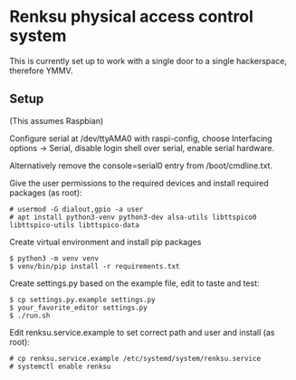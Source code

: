 Renksu physical access control system
=====================================

This is currently set up to work with a single door to a single hackerspace, therefore YMMV.

Setup
-----

(This assumes Raspbian)

Configure serial at /dev/ttyAMA0 with raspi-config, choose Interfacing options -> Serial, disable
login shell over serial, enable serial hardware.

Alternatively remove the console=serial0 entry from /boot/cmdline.txt.

Give the user permissions to the required devices and install required packages (as root):

    # usermod -G dialout,gpio -a user
    # apt install python3-venv python3-dev alsa-utils libttspico0 libttspico-utils libttspico-data

Create virtual environment and install pip packages

    $ python3 -m venv venv
    $ venv/bin/pip install -r requirements.txt

Create settings.py based on the example file, edit to taste and test:

    $ cp settings.py.example settings.py
    $ your_favorite_editor settings.py
    $ ./run.sh

Edit renksu.service.example to set correct path and user and install (as root):

    # cp renksu.service.example /etc/systemd/system/renksu.service
    # systemctl enable renksu
